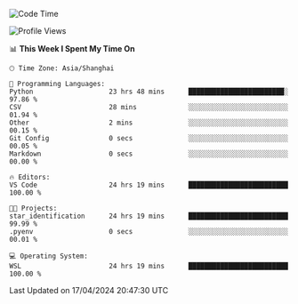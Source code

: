 <!--START_SECTION:waka-->
![Code Time](http://img.shields.io/badge/Code%20Time-1%2C627%20hrs%206%20mins-blue)

![Profile Views](http://img.shields.io/badge/Profile%20Views-5-blue)

📊 **This Week I Spent My Time On** 

```text
🕑︎ Time Zone: Asia/Shanghai

💬 Programming Languages: 
Python                   23 hrs 48 mins      ████████████████████████░   97.86 % 
CSV                      28 mins             ░░░░░░░░░░░░░░░░░░░░░░░░░   01.94 % 
Other                    2 mins              ░░░░░░░░░░░░░░░░░░░░░░░░░   00.15 % 
Git Config               0 secs              ░░░░░░░░░░░░░░░░░░░░░░░░░   00.05 % 
Markdown                 0 secs              ░░░░░░░░░░░░░░░░░░░░░░░░░   00.00 % 

🔥 Editors: 
VS Code                  24 hrs 19 mins      █████████████████████████   100.00 % 

🐱‍💻 Projects: 
star_identification      24 hrs 19 mins      █████████████████████████   99.99 % 
.pyenv                   0 secs              ░░░░░░░░░░░░░░░░░░░░░░░░░   00.01 % 

💻 Operating System: 
WSL                      24 hrs 19 mins      █████████████████████████   100.00 % 
```


 Last Updated on 17/04/2024 20:47:30 UTC
<!--END_SECTION:waka-->